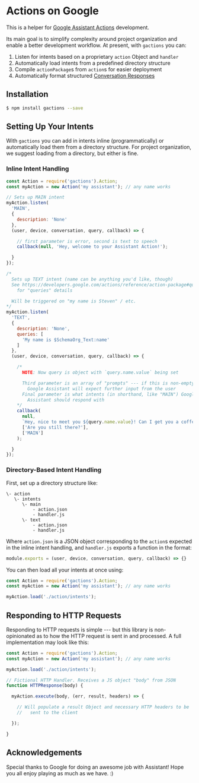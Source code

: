 # Actions on Google

This is a helper for [Google Assistant Actions](https://developers.google.com/actions/)
development.

Its main goal is to simplify complexity around project organization and enable
a better development workflow. At present, with `gactions` you can:

1. Listen for intents based on a proprietary `action` Object and `handler`
2. Automatically load intents from a predefined directory structure
3. Compile `actionPackage`s from `action`s for easier deployment
4. Automatically format structured [Conversation Responses](https://developers.google.com/actions/reference/conversation)

## Installation

```bash
$ npm install gactions --save
```

## Setting Up Your Intents

With `gactions` you can add in intents inline (programmatically) or automatically
load them from a directory structure. For project organization, we suggest loading
from a directory, but either is fine.

### Inline Intent Handling

```javascript
const Action = require('gactions').Action;
const myAction = new Action('my assistant'); // any name works

// Sets up MAIN intent
myAction.listen(
  'MAIN',
  {
    description: 'None'
  },
  (user, device, conversation, query, callback) => {

    // first parameter is error, second is text to speech
    callback(null, 'Hey, welcome to your Assistant Action!');

  }
});

/*
  Sets up TEXT intent (name can be anything you'd like, though)
  See https://developers.google.com/actions/reference/action-package#query_patterns
    for "queries" details

  Will be triggered on "my name is Steven" / etc.
*/
myAction.listen(
  'TEXT',
  {
    description: 'None',
    queries: [
      'My name is $SchemaOrg_Text:name'
    ]
  },
  (user, device, conversation, query, callback) => {

    /*
      NOTE: Now query is object with `query.name.value` being set

      Third parameter is an array of "prompts" --- if this is non-empty,
        Google Assistant will expect further input from the user
      Final parameter is what intents (in shorthand, like "MAIN") Google
        Assistant should respond with
    */
    callback(
      null,
      `Hey, nice to meet you ${query.name.value}! Can I get you a coffee?`,
      ['Are you still there?'],
      ['MAIN']
    );

  }
});
```

### Directory-Based Intent Handling

First, set up a directory structure like:

```
\- action
   \- intents
      \- main
          - action.json
          - handler.js
      \- text
          - action.json
          - handler.js
```

Where `action.json` is a JSON object corresponding to the `action`s expected
in the inline intent handling, and `handler.js` exports a function in the format:

```javascript
module.exports = (user, device, conversation, query, callback) => {}
```

You can then load all your intents at once using:

```javascript
const Action = require('gactions').Action;
const myAction = new Action('my assistant'); // any name works

myAction.load('./action/intents');
```

## Responding to HTTP Requests

Responding to HTTP requests is simple --- but this library is non-opinionated
as to how the HTTP request is sent in and processed. A full implementation may
look like this:

```javascript
const Action = require('gactions').Action;
const myAction = new Action('my assistant'); // any name works

myAction.load('./action/intents');

// Fictional HTTP Handler. Receives a JS object "body" from JSON
function HTTPResponse(body) {

  myAction.execute(body, (err, result, headers) => {

    // Will populate a result Object and necessary HTTP headers to be
    //   sent to the client

  });

}
```

## Acknowledgements

Special thanks to Google for doing an awesome job with Assistant! Hope you
all enjoy playing as much as we have. :)
